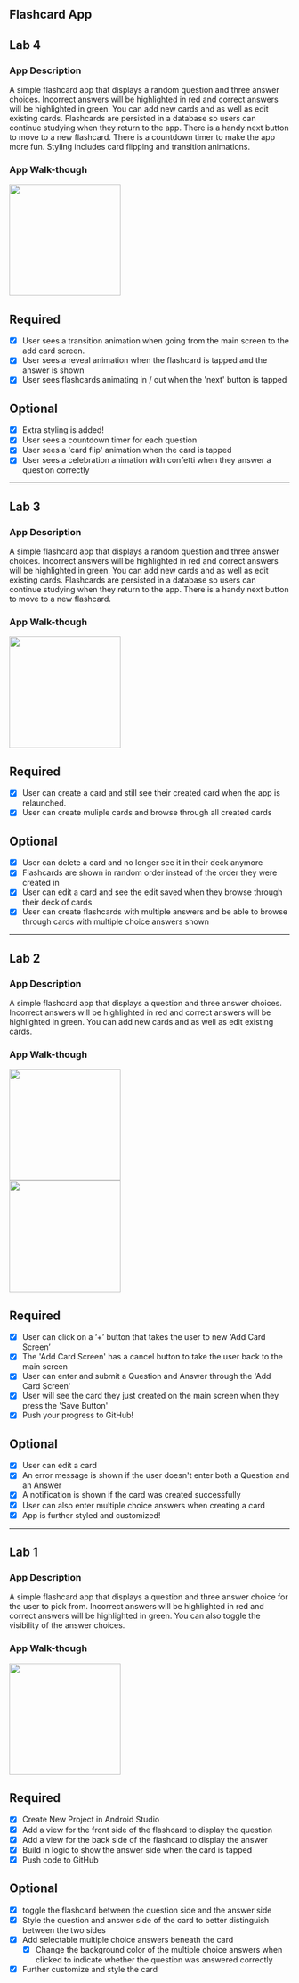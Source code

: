 ## Flashcard App

## Lab 4

### App Description
A simple flashcard app that displays a random question and three answer choices. Incorrect answers will be highlighted in red and correct answers will be highlighted in green. You can add new cards and as well as edit existing cards. Flashcards are persisted in a database so users can continue studying when they return to the app. There is a handy next button to move to a new flashcard. There is a countdown timer to make the app more fun. Styling includes card flipping and transition animations.

### App Walk-though
<img src="flashcardApp_Lab4.gif" width=200><br>

## Required
- [x] User sees a transition animation when going from the main screen to the add card screen.
- [x] User sees a reveal animation when the flashcard is tapped and the answer is shown
- [x] User sees flashcards animating in / out when the 'next' button is tapped

## Optional
- [x] Extra styling is added!
- [x] User sees a countdown timer for each question
- [x] User sees a 'card flip' animation when the card is tapped
- [x] User sees a celebration animation with confetti when they answer a question correctly

----------------------------------------------------------------------------------------------------------------------------------------

## Lab 3

### App Description
A simple flashcard app that displays a random question and three answer choices. Incorrect answers will be highlighted in red and correct answers will be highlighted in green. You can add new cards and as well as edit existing cards. Flashcards are persisted in a database so users can continue studying when they return to the app. There is a handy next button to move to a new flashcard.

### App Walk-though
<img src="flashcardApp_Lab3.gif" width=200><br>

## Required
- [x] User can create a card and still see their created card when the app is relaunched.
- [x] User can create muliple cards and browse through all created cards

## Optional
- [x] User can delete a card and no longer see it in their deck anymore
- [x] Flashcards are shown in random order instead of the order they were created in
- [x] User can edit a card and see the edit saved when they browse through their deck of cards
- [x] User can create flashcards with multiple answers and be able to browse through cards with multiple choice answers shown

----------------------------------------------------------------------------------------------------------------------------------------

## Lab 2

### App Description
A simple flashcard app that displays a question and three answer choices. Incorrect answers will be highlighted in red and correct answers will be highlighted in green. You can add new cards and as well as edit existing cards.

### App Walk-though
<img src="flashcardApp_Lab2gif.gif" width=200><br>        <img src="flashcardApp_Lab2_2gif.gif" width=200><br>

## Required
- [x] User can click on a ‘+’ button that takes the user to new ‘Add Card Screen’
- [x] The 'Add Card Screen' has a cancel button to take the user back to the main screen
- [x] User can enter and submit a Question and Answer through the 'Add Card Screen'
- [x] User will see the card they just created on the main screen when they press the 'Save Button'
- [x] Push your progress to GitHub!

## Optional
- [x] User can edit a card
- [x] An error message is shown if the user doesn't enter both a Question and an Answer
- [x] A notification is shown if the card was created successfully
- [x] User can also enter multiple choice answers when creating a card
- [x] App is further styled and customized!

----------------------------------------------------------------------------------------------------------------------------------------

## Lab 1

### App Description
A simple flashcard app that displays a question and three answer choice for the user to pick from. Incorrect answers will be highlighted in red and correct answers will be highlighted in green. You can also toggle the visibility of the answer choices.

### App Walk-though
<img src="flashcardApp_Lab1.gif" width=200><br>

## Required
- [x] Create New Project in Android Studio
- [x] Add a view for the front side of the flashcard to display the question
- [x] Add a view for the back side of the flashcard to display the answer
- [x] Build in logic to show the answer side when the card is tapped
- [x] Push code to GitHub
## Optional
- [x] toggle the flashcard between the question side and the answer side
- [x] Style the question and answer side of the card to better distinguish between the two sides
- [x] Add selectable multiple choice answers beneath the card
   - [x] Change the background color of the multiple choice answers when clicked to indicate whether the question was answered correctly
- [x] Further customize and style the card
